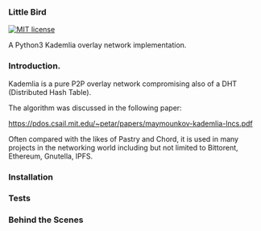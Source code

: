 ### Little Bird

[![MIT license](https://img.shields.io/badge/License-MIT-blue.svg)](https://lbesson.mit-license.org/) 

A Python3 Kademlia overlay network implementation.

### Introduction.

Kademlia is a pure P2P overlay network compromising also of a DHT (Distributed Hash Table).

The algorithm was discussed in the following paper:

https://pdos.csail.mit.edu/~petar/papers/maymounkov-kademlia-lncs.pdf

Often compared with the likes of Pastry and Chord, it is used in many projects in the networking
world including but not limited to Bittorent, Ethereum, Gnutella, IPFS. 

### Installation

### Tests

### Behind the Scenes
